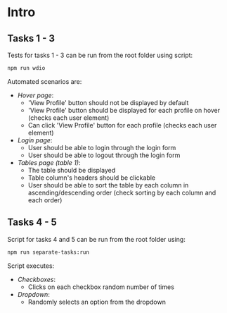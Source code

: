 # Intro

## Tasks 1 - 3
Tests for tasks 1 - 3 can be run from the root folder using script:

```bash
npm run wdio
```

Automated scenarios are:
- _Hover page_:
    - 'View Profile' button should not be displayed by default
    - 'View Profile' button should be displayed for each profile on hover (checks each user element)
    - Can click 'View Profile' button for each profile (checks each user element)
- _Login page_:
    - User should be able to login through the login form
    - User should be able to logout through the login form
- _Tables page (table 1)_:
    - The table should be displayed
    - Table column's headers should be clickable
    - User should be able to sort the table by each column in ascending/descending order (check sorting by each column and each order)
    

## Tasks 4 - 5
Script for tasks 4 and 5 can be run from the root folder using:

```bash
npm run separate-tasks:run
```

Script executes:
- _Checkboxes_:
    - Clicks on each checkbox random number of times
- _Dropdown_:
    - Randomly selects an option from the dropdown